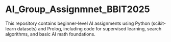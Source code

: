 # AI_Group_Assignmnet_BBIT2025
This repository contains beginner-level AI assignments using Python (scikit-learn datasets) and Prolog, including code for supervised learning, search algorithms, and basic AI math foundations.
